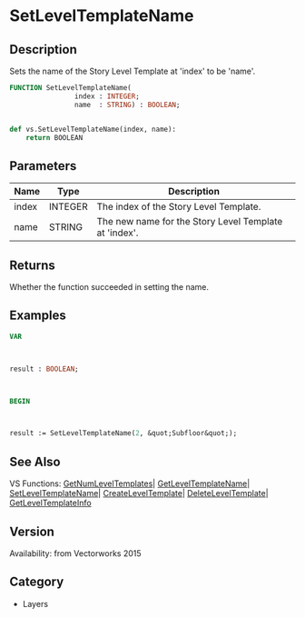 # SetLevelTemplateName

## Description
Sets the name of the Story Level Template at 'index' to be 'name'.

```pascal
FUNCTION SetLevelTemplateName(
				index : INTEGER;
				name  : STRING) : BOOLEAN;
```

```python

def vs.SetLevelTemplateName(index, name):
    return BOOLEAN
```

## Parameters
|Name|Type|Description|
|---|---|---|
|index|INTEGER|The index of the Story Level Template.|
|name|STRING|The new name for the Story Level Template at 'index'.|

## Returns
Whether the function succeeded in setting the name.

## Examples
```pascal
VAR



result : BOOLEAN;



BEGIN



result := SetLevelTemplateName(2, &quot;Subfloor&quot;);
```

## See Also
VS Functions:
[GetNumLevelTemplates](GetNumLevelTemplates.md)| [GetLevelTemplateName](GetLevelTemplateName.md)| [SetLevelTemplateName](SetLevelTemplateName.md)| [CreateLevelTemplate](CreateLevelTemplate.md)| [DeleteLevelTemplate](DeleteLevelTemplate.md)| [GetLevelTemplateInfo](GetLevelTemplateInfo.md)

## Version
Availability: from Vectorworks 2015
## Category
* Layers

